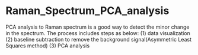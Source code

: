 # Raman_Spectrum_PCA_analysis

PCA analysis to Raman spectrum is a good way to detect the minor change in the spectrum.
The process includes steps as below:
(1) data visualization
(2) baseline subtraction to remove the background signal(Asymmetric Least Squares method)
(3) PCA analysis

